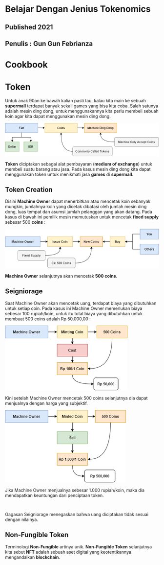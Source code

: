 # Belajar Dengan Jenius Tokenomics

## Published 2021

## Penulis : Gun Gun Febrianza

# Cookbook



# Token

Untuk anak 90an ke bawah kalian pasti tau, kalau kita main ke sebuah **supermall** terdapat banyak sekali games yang bisa kita coba. Salah satunya adalah mesin ding dong, untuk menggunakannya kita perlu membeli sebuah koin agar kita dapat menggunakan mesin ding dong.

<img src="../assets/Tokens1.png" style="zoom:100%;" />

**Token** diciptakan sebagai alat pembayaran (**medium of exchange**) untuk membeli suatu barang atau jasa. Pada kasus mesin ding dong kita dapat menggunakan token untuk menikmati jasa **games** di **supermall**.

## Token Creation

Disini **Machine Owner** dapat menerbitkan atau mencetak koin sebanyak mungkin, jumlahnya koin yang dicetak dibatasi oleh jumlah mesin ding dong, luas tempat dan asumsi jumlah pelanggan yang akan datang. Pada kasus di bawah ini pemilik mesin memutuskan untuk mencetak **fixed supply** sebesar 500 **coins** : 

<img src="../assets/Tokens2.png" style="zoom:100%;" />

**Machine Owner** selanjutnya akan mencetak **500 coins**.

## Seigniorage

Saat Machine Owner akan mencetak uang, terdapat biaya yang dibutuhkan untuk setiap coin. Pada kasus ini Machine Owner memerlukan biaya sebesar 100 rupiah/koin, untuk itu total biaya yang dibutuhkan untuk membuat 500 coins adalah Rp 50.000,00 :

<img src="../assets/Seigniorage1.png" style="zoom:100%;" />

Kini setelah Machine Owner mencetak 500 coins selanjutnya dia dapat menjualnya dengan harga yang subjektif. 

<img src="../assets/Seigniorage2.png" style="zoom:100%;" />

Jika Machine Owner menjualnya sebesar 1.000 rupiah/koin, maka dia mendapatkan keuntungan dari penciptaan token.

![]()

Gagasan Seigniorage menegaskan bahwa uang diciptakan tidak sesuai dengan nilainya.

## Non-Fungible Token

Terminologi **Non-Fungible** artinya unik. **Non-Fungible Token** selanjutnya kita sebut **NFT** adalah sebuah aset digital yang keotentikannya mengandalkan **blockchain**. 

